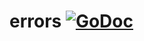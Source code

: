 # errors [![GoDoc](https://godoc.org/github.com/pkg/errors?status.png)](http://godoc.org/github.com/pkg/errors)
